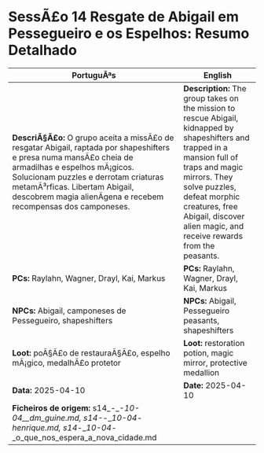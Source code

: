 ﻿

# SessÃ£o 14  Resgate de Abigail em Pessegueiro e os Espelhos: Resumo Detalhado

| PortuguÃªs | English |
|-----------|---------|
| **DescriÃ§Ã£o:** O grupo aceita a missÃ£o de resgatar Abigail, raptada por shapeshifters e presa numa mansÃ£o cheia de armadilhas e espelhos mÃ¡gicos. Solucionam puzzles e derrotam criaturas metamÃ³rficas. Libertam Abigail, descobrem magia alienÃ­gena e recebem recompensas dos camponeses. | **Description:** The group takes on the mission to rescue Abigail, kidnapped by shapeshifters and trapped in a mansion full of traps and magic mirrors. They solve puzzles, defeat morphic creatures, free Abigail, discover alien magic, and receive rewards from the peasants. |
| **PCs:** Raylahn, Wagner, Drayl, Kai, Markus | **PCs:** Raylahn, Wagner, Drayl, Kai, Markus |
| **NPCs:** Abigail, camponeses de Pessegueiro, shapeshifters | **NPCs:** Abigail, Pessegueiro peasants, shapeshifters |
| **Loot:** poÃ§Ã£o de restauraÃ§Ã£o, espelho mÃ¡gico, medalhÃ£o protetor | **Loot:** restoration potion, magic mirror, protective medallion |
| **Data:** 2025-04-10 | **Date:** 2025-04-10 |
| **Ficheiros de origem:** s14_-__-__10-04__dm_guine.md, s14_-__-__10-04_-_henrique.md, s14_-__10-04_-_o_que_nos_espera_a_nova_cidade.md |


























